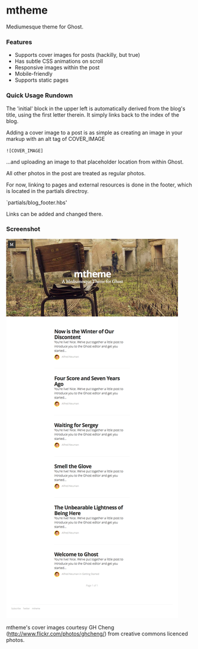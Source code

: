 mtheme
======

Mediumesque theme for Ghost.

### Features

- Supports cover images for posts (hackilly, but true)
- Has subtle CSS animations on scroll
- Responsive images within the post
- Mobile-friendly
- Supports static pages

### Quick Usage Rundown
The 'initial' block in the upper left is automatically derived from the blog's title, using the first letter therein. It simply links back to the index of the blog.

Adding a cover image to a post is as simple as creating an image in your markup with an alt tag of COVER_IMAGE

`![COVER_IMAGE]`

...and uploading an image to that placeholder location from within Ghost.

All other photos in the post are treated as regular photos.

For now, linking to pages and external resources is done in the footer, which is located in the partials directroy.

`partials/blog_footer.hbs'

Links can be added and changed there.

### Screenshot

![screenshot](https://raw.githubusercontent.com/buttreygoodness/mtheme/master/screenshot.png)


mtheme's cover images courtesy GH Cheng (http://www.flickr.com/photos/ghcheng/) from creative commons licenced photos.